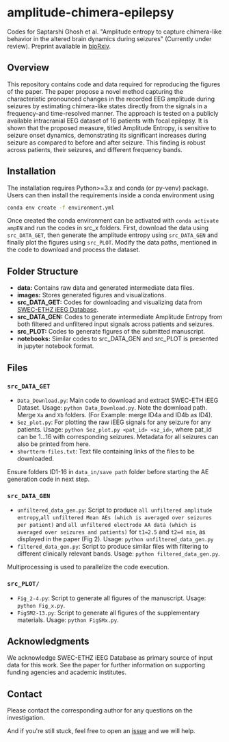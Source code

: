# amplitude-chimera-epilepsy

Codes for Saptarshi Ghosh et al. "Amplitude entropy to capture chimera-like behavior in the altered brain dynamics during seizures" (Currently under review). Preprint avaliable in [bioRxiv](https://doi.org/10.1101/2024.05.26.595969).

## Overview
This repository contains code and data required for reproducing the figures of the paper. The paper propose a novel method capturing the characteristic pronounced changes in the recorded EEG amplitude during seizures by estimating chimera-like states directly from the signals in a frequency-and time-resolved manner. The approach is tested on a publicly available intracranial EEG dataset of 16 patients with focal epilepsy. It is shown that the proposed measure, titled Amplitude Entropy, is sensitive to seizure onset dynamics, demonstrating its significant increases during seizure as compared to before and after seizure. This finding is robust across patients, their seizures, and different frequency bands.


## Installation
The installation requires Python>=3.x and conda (or py-venv) package. Users can then install the requirements inside a conda environment using 
```bash
conda env create -f environment.yml
``` 
Once created the conda environment can be activated with ```conda activate ampEN``` and run the codes in src_x folders. First, download the data using `src_DATA_GET`, then generate the amplitude entropy using `src_DATA_GEN` and finally plot the figures using `src_PLOT`. Modify the data paths, mentioned in the code to download and process the dataset.

## Folder Structure
- **data:** Contains raw data and generated intermediate data files.
- **images:** Stores generated figures and visualizations.
- **src_DATA_GET:** Codes for downloading and visualizing data from [SWEC-ETHZ iEEG Database](http://ieeg-swez.ethz.ch/).
- **src_DATA_GEN:** Codes to generate intermediate Amplitude Entropy from both filtered and unfiltered input signals across patients and seizures.
- **src_PLOT:** Codes to generate figures of the submitted manuscript.
- **notebooks:** Similar codes to src_DATA_GEN and src_PLOT is presented in jupyter notebook format.

## Files
### `src_DATA_GET`
- `Data_Download.py`: Main code to download and extract SWEC-ETH iEEG Dataset. Usage: `python Data_Download.py`. Note the download path. Merge `Xa` and `Xb` folders. (For Example: merge ID4a and ID4b as ID4).
- `Sez_plot.py`: For plotting the raw iEEG signals for any seizure for any patients. Usage: `python Sez_plot.py <pat_id> <sz_id>`, where pat_id can be 1...16 with corresponding seizures. Metadata for all seizures can also be printed from here. 
- `shortterm-files.txt`: Text file containing links of the files to be downloaded.

Ensure folders ID1-16 in `data_in/save path` folder before starting the AE generation code in next step.

### `src_DATA_GEN`
- `unfiltered_data_gen.py`: Script to produce `all unfiltered amplitude entropy`,`all unfiltered Mean AEs (which is averaged over seizures per patient)` and `all unfiltered electrode AA data (which is averaged over seizures and patients)` for `t1=2.5` and `t2=4 min`, as displayed in the paper (Fig 2). Usage: `python unfiltered_data_gen.py`
- `filtered_data_gen.py`: Script to produce similar files with filtering to different clinically relevant bands. Usage: `python filtered_data_gen.py`.

Multiprocessing is used to parallelize the code execution. 

### `src_PLOT/`
- `Fig_2-4.py`: Script to generate all figures of the manuscript. Usage: `python Fig_x.py`.
- `FigSM2-13.py`: Script to generate all figures of the supplementary materials. Usage: `python FigSMx.py`.

## Acknowledgments
We acknowledge SWEC-ETHZ iEEG Database as primary source of input data for this work. See the paper for further information on supporting funding agencies and academic institutes.

## Contact
Please contact the corresponding author for any questions on the investigation.

And if you're still stuck, feel free to open an [issue](https://github.com/cobragroup/amplitude-chimera-epilepsy/issues/new) and we will help.
